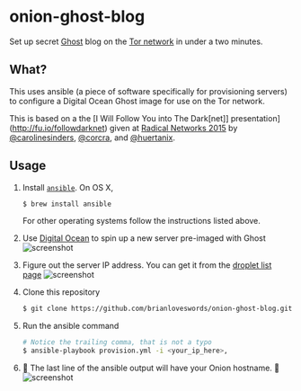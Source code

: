 # onion-ghost-blog

Set up secret [Ghost](https://ghost.org/) blog on the [Tor network](https://www.torproject.org/) in under a two minutes.

## What?

This uses ansible (a piece of software specifically for provisioning servers) to configure a Digital Ocean Ghost image for use on the Tor network.

This is based on a the [I Will Follow You into The Dark[net]] presentation](http://fu.io/followdarknet) given at [Radical Networks 2015](http://radicalnetworks.org/) by [@carolinesinders](http://twitter.com/@carolinesinders), [@corcra](http://twitter.com/@corcra), and [@huertanix](http://twitter.com/@huertanix).

## Usage


1. Install [`ansible`](https://docs.ansible.com/ansible/intro_installation.html). On OS X,

   ```bash
   $ brew install ansible
   ```

   For other operating systems follow the instructions listed above.

1. Use [Digital Ocean](https://cloud.digitalocean.com/droplets/new) to spin up a new server pre-imaged with Ghost
   ![screenshot](https://cldup.com/cP-Ph2Xhh4.png)

1. Figure out the server IP address. You can get it from the [droplet list page](https://cloud.digitalocean.com/droplets)
   ![screenshot](https://cldup.com/72AYhOBzsz.png)


1. Clone this repository
   ```bash
   $ git clone https://github.com/brianloveswords/onion-ghost-blog.git && cd onion-ghost-blog
   ```

1. Run the ansible command

   ```bash
   # Notice the trailing comma, that is not a typo
   $ ansible-playbook provision.yml -i <your_ip_here>,
   ```

1. 👻 The last line of the ansible output will have your Onion hostname. 👻
   ![screenshot](https://cldup.com/_pegX68UuB.png)
